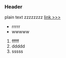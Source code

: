 ### Header
plain text zzzzzzzz
[link >>>](www.google.com)
* rrrrr
* wwwww
1. fffff
2. ddddd
3. sssss
